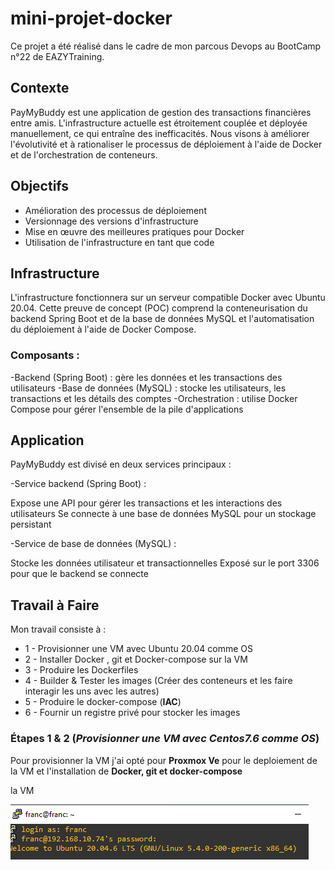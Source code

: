 # mini-projet-docker

Ce projet a été réalisé dans le cadre de mon parcous Devops au BootCamp n°22 de EAZYTraining.

## Contexte

PayMyBuddy est une application de gestion des transactions financières entre amis. L'infrastructure actuelle est étroitement couplée et déployée manuellement, ce qui entraîne des inefficacités. Nous visons à améliorer l'évolutivité et à rationaliser le processus de déploiement à l'aide de Docker et de l'orchestration de conteneurs.

## Objectifs

- Amélioration des processus de déploiement
- Versionnage des versions d'infrastructure
- Mise en œuvre des meilleures pratiques pour Docker
- Utilisation de l'infrastructure en tant que code

## Infrastructure

L'infrastructure fonctionnera sur un serveur compatible Docker avec Ubuntu 20.04. Cette preuve de concept (POC) comprend la conteneurisation du backend Spring Boot et de la base de données MySQL et l'automatisation du déploiement à l'aide de Docker Compose.

### Composants :
-Backend (Spring Boot) : gère les données et les transactions des utilisateurs
-Base de données (MySQL) : stocke les utilisateurs, les transactions et les détails des comptes
-Orchestration : utilise Docker Compose pour gérer l'ensemble de la pile d'applications

## Application

PayMyBuddy est divisé en deux services principaux :

-Service backend (Spring Boot) :

Expose une API pour gérer les transactions et les interactions des utilisateurs
Se connecte à une base de données MySQL pour un stockage persistant

-Service de base de données (MySQL) :

Stocke les données utilisateur et transactionnelles
Exposé sur le port 3306 pour que le backend se connecte

## Travail à Faire

Mon travail consiste à :

- 1 - Provisionner une VM avec Ubuntu 20.04 comme OS
- 2 - Installer Docker , git et Docker-compose sur la VM
- 3 - Produire les Dockerfiles 
- 4 - Builder & Tester les images (Créer des conteneurs et les faire interagir les uns avec les autres) 
- 5 - Produire le docker-compose (**IAC**)
- 6 - Fournir un registre privé pour stocker les images


### Étapes 1 & 2 (*Provisionner une VM avec Centos7.6 comme OS*)

Pour provisionner la VM j'ai opté pour **Proxmox Ve** pour le deploiement de la VM et l'installation de **Docker, git et docker-compose**

la VM

<img src="/Capture1.PNG" alt="ma vm version">




